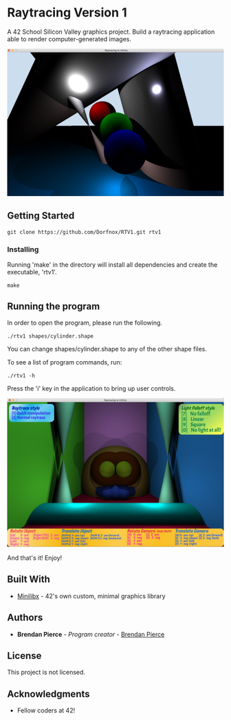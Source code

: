 # Raytracing Version 1

A 42 School Silicon Valley graphics project.
Build a raytracing application able to render computer-generated images.

![Example](https://raw.githubusercontent.com/Dorfnox/RTV1/master/example_images/example2.png)

## Getting Started

```
git clone https://github.com/Dorfnox/RTV1.git rtv1
```

### Installing

Running 'make' in the directory will install all dependencies and create the executable, 'rtv1'.

```
make
```

## Running the program

In order to open the program, please run the following.

```
./rtv1 shapes/cylinder.shape
```

You can change shapes/cylinder.shape to any of the other shape files.

To see a list of program commands, run:

```
./rtv1 -h
```

Press the 'i' key in the application to bring up user controls.

![Example](https://raw.githubusercontent.com/Dorfnox/RTV1/master/example_images/example1.png)

And that's it! Enjoy!

## Built With

* [Minilibx](https://github.com/qst0/ft_libgfx) - 42's own custom, minimal graphics library

## Authors

* **Brendan Pierce** - *Program creator* - [Brendan Pierce](https://github.com/Dorfnox/)

## License

This project is not licensed.

## Acknowledgments

* Fellow coders at 42!

